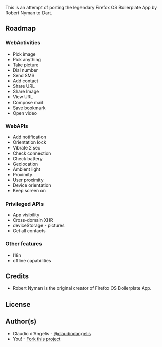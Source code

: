 This is an attempt of porting the legendary Firefox OS Boilerplate App by Robert Nyman to Dart.


## Roadmap

### WebActivities

- Pick image
- Pick anything
- Take picture
- Dial number
- Send SMS
- Add contact
- Share URL
- Share Image
- View URL
- Compose mail
- Save bookmark
- Open video

### WebAPIs

- Add notification
- Orientation lock
- Vibrate 2 sec
- Check connection
- Check battery
- Geolocation
- Ambient light
- Proximity
- User proximity
- Device orientation
- Keep screen on

### Privileged APIs

- App visibility
- Cross-domain XHR
- deviceStorage - pictures
- Get all contacts

### Other features

- l18n
- offline capabilities

## Credits

- Robert Nyman is the original creator of Firefox OS Boilerplate App.

## License

## Author(s)
- Claudio d'Angelis - [@claudiodangelis](https://github.com/claudiodangelis)
- You! - [Fork this project](https://github.com/claudiodangelis/dart_FirefoxOS_boilerplate/fork)
